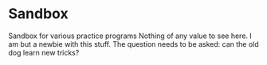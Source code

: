 # Sandbox
Sandbox for various practice programs
Nothing of any value to see here.  I am but a newbie with this stuff.  The question needs to be asked: can the old dog learn new tricks?
